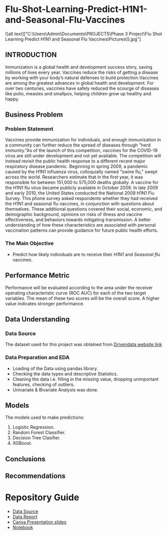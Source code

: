 # Flu-Shot-Learning-Predict-H1N1-and-Seasonal-Flu-Vaccines

![alt text]["C:\Users\Admin\Documents\PROJECTS\Phase 3 Project\Flu Shot Learning Predict H1N1 and Seasonal Flu Vaccines\Pictures\5.jpg"]


## INTRODUCTION

Immunization is a global health and development success story, saving millions of lives every year. Vaccines reduce the risks of getting a disease by working with your body’s natural defenses to build protection.Vaccines are among the greatest advances in global health and development. For over two centuries, vaccines have safely reduced the scourge of diseases like polio, measles and smallpox, helping children grow up healthy and happy. 

## Business Problem
### Problem Statement
Vaccines provide immunization for individuals, and enough immunization in a community can further reduce the spread of diseases through "herd immunity."As of the launch of this competition, vaccines for the COVID-19 virus are still under development and not yet available. The competition will instead revisit the public health response to a different recent major respiratory disease pandemic. Beginning in spring 2009, a pandemic caused by the H1N1 influenza virus, colloquially named "swine flu," swept across the world. Researchers estimate that in the first year, it was responsible for between 151,000 to 575,000 deaths globally. A vaccine for the H1N1 flu virus became publicly available in October 2009. In late 2009 and early 2010, the United States conducted the National 2009 H1N1 Flu Survey. This phone survey asked respondents whether they had received the H1N1 and seasonal flu vaccines, in conjunction with questions about themselves. These additional questions covered their social, economic, and demographic background, opinions on risks of illness and vaccine effectiveness, and behaviors towards mitigating transmission. A better understanding of how these characteristics are associated with personal vaccination patterns can provide guidance for future public health efforts.

### The Main Objective
- Predict how likely individuals are to receive their *H1N1* and *Seasonal flu* vaccines.

## Performance Metric
Performance will be evaluated according to the area under the receiver operating characteristic curve (ROC AUC) for each of the two target variables. The mean of these two scores will be the overall score. A higher value indicates stronger performance.


## Data Understanding
###  Data Source
The dataset used for this project was obtained from  [Drivendata website link](https://www.drivendata.org/competitions/66/flu-shot-learning/)

### Data Preparation and EDA
- Loading of the Data using pandas library.
- Checking the data types and descriptive Statistics.
- Cleaning the data i.e. filling in the missing value, dropping unimportant features, checking of outliers.
- Univariate & Bivariate Analysis was done.

## Models
The models used to make predictions:
1. Logistic Regression.
2. Random Forest Classifier.
3. Decision Tree Clasifier.
4. XGBoost.

## Conclusions
  
  
  
  
## Recommendations




# Repository Guide

- [Data Source](https://www.drivendata.org/competitions/66/flu-shot-learning/)
- [Data Report](https://docs.google.com/document/d/1IsAMbMRF3ex9mt15ZLmPeyY5h7LPOaKoULn382l96hk/edit#heading=h.p63tlwpychqj)
- [Canva Presentation slides](https://www.canva.com/design/DAFaJ-RNvgQ/mYYf4H-1m1h9cXYl6nrs0A/edit#)
- [Notebook](https://github.com/Antony-Kimanthi/Flu-Shot-Learning-Predict-H1N1-and-Seasonal-Flu-Vaccines/blob/master/Notebook.ipynb)
